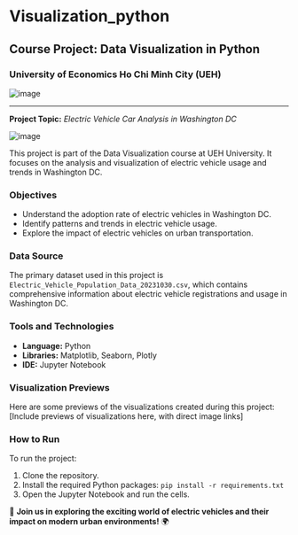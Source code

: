 # Visualization_python

## Course Project: Data Visualization in Python
### University of Economics Ho Chi Minh City (UEH)

![image](https://github.com/khanhphamj/Visualization_python/assets/120659979/854d0175-0cf4-4bf7-af5b-5faba23bc3f4)


---

**Project Topic:** *Electric Vehicle Car Analysis in Washington DC*

![image](https://github.com/khanhphamj/Visualization_python/assets/120659979/c2dc04a1-5643-4076-9c9f-ad99892def1c)


This project is part of the Data Visualization course at UEH University. It focuses on the analysis and visualization of electric vehicle usage and trends in Washington DC.

### Objectives
- Understand the adoption rate of electric vehicles in Washington DC.
- Identify patterns and trends in electric vehicle usage.
- Explore the impact of electric vehicles on urban transportation.

### Data Source
The primary dataset used in this project is `Electric_Vehicle_Population_Data_20231030.csv`, which contains comprehensive information about electric vehicle registrations and usage in Washington DC.

### Tools and Technologies
- **Language:** Python
- **Libraries:** Matplotlib, Seaborn, Plotly
- **IDE:** Jupyter Notebook

### Visualization Previews
Here are some previews of the visualizations created during this project:
[Include previews of visualizations here, with direct image links]

### How to Run
To run the project:
1. Clone the repository.
2. Install the required Python packages: `pip install -r requirements.txt`
3. Open the Jupyter Notebook and run the cells.

🚗 **Join us in exploring the exciting world of electric vehicles and their impact on modern urban environments!** 🌍
